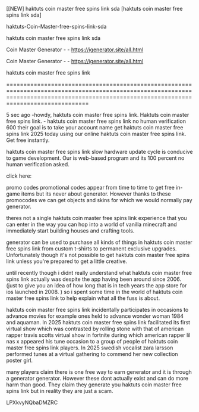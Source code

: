 [[NEW] haktuts coin master free spins link sda [haktuts coin master free spins link sda]

haktuts-Coin-Master-free-spins-link-sda

haktuts coin master free spins link sda

Coin Master Generator - - https://igenerator.site/all.html

Coin Master Generator - - https://igenerator.site/all.html

haktuts coin master free spins link

==========================================================================================================================================================================================

5 sec ago -howdy, haktuts coin master free spins link. Haktuts coin master free spins link. - haktuts coin master free spins link no human verification 600 their goal is to take your account name get haktuts coin master free spins link 2025 today using our online haktuts coin master free spins link. Get free instantly.

haktuts coin master free spins link slow hardware update cycle is conducive to game development. Our is web-based program and its 100 percent no human verification asked.

click here:

promo codes promotional codes appear from time to time to get free in-game items but its never about generator. However thanks to these promocodes we can get objects and skins for which we would normally pay generator.

theres not a single haktuts coin master free spins link experience that you can enter in the way you can hop into a world of vanilla minecraft and immediately start building houses and crafting tools.

generator can be used to purchase all kinds of things in haktuts coin master free spins link from custom t-shirts to permanent exclusive upgrades. Unfortunately though it's not possible to get haktuts coin master free spins link  unless you're prepared to get a little creative.

until recently though i didnt really understand what haktuts coin master free spins link actually was despite the app having been around since 2006. (just to give you an idea of how long that is in tech years the app store for ios launched in 2008. ) so i spent some time in the world of haktuts coin master free spins link to help explain what all the fuss is about.

haktuts coin master free spins link incidentally participates in occasions to advance movies for example ones held to advance wonder woman 1984 and aquaman. In 2025 haktuts coin master free spins link facilitated its first virtual show which was contrasted by rolling stone with that of american rapper travis scotts virtual show in fortnite during which american rapper lil nas x appeared his tune occasion to a group of people of haktuts coin master free spins link players. In 2025 swedish vocalist zara larsson performed tunes at a virtual gathering to commend her new collection poster girl.

many players claim there is one free way to earn generator and it is through a generator generator. However these dont actually exist and can do more harm than good. They claim they generate you haktuts coin master free spins link but in reality they are just a scam.

LPXkvyNQbaDMZRC

